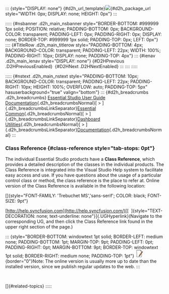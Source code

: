 ::: {style="DISPLAY: none"}
[](ms-xhelp:///?Id=d2h_url_template){#d2h_url_template}![](!package_url!){#d2h_package_url style="WIDTH: 0px; DISPLAY: none; HEIGHT: 0px"}
:::

::::: {#nsbanner .d2h_main_nsbanner style="BORDER-BOTTOM: #999999 1px solid; POSITION: relative; PADDING-BOTTOM: 0px; BACKGROUND-COLOR: transparent; PADDING-LEFT: 0px; PADDING-RIGHT: 0px; DISPLAY: none; BORDER-TOP: #999999 1px solid; PADDING-TOP: 0px; LEFT: 0px"}
:::: {#TitleRow .d2h_main_titlerow style="PADDING-BOTTOM: 4px; BACKGROUND-COLOR: transparent; PADDING-LEFT: 22px; WIDTH: 100%; PADDING-RIGHT: 10px; DISPLAY: none; PADDING-TOP: 4px"}
::: {#ienav .d2h_main_ienav style="DISPLAY: none"}
[](ms-xhelp:///?Id=9ab3c83c-c370-40c4-a552-6da1405cdf27){#D2HPrevious .D2HPreviousEnabled}  [](ms-xhelp:///?Id=3118b06f-9445-4131-bb0b-ad18f4d6f389){#D2HNext .D2HNextEnabled}
:::
::::
:::::

::::: {#nstext .d2h_main_nstext style="PADDING-BOTTOM: 10px; BACKGROUND-COLOR: transparent; PADDING-LEFT: 22px; PADDING-RIGHT: 10px; HEIGHT: 100%; OVERFLOW: auto; PADDING-TOP: 5px" hasuserbackground="true" valign="bottom"}
::: {#d2h_breadcrumbs .d2h_breadcrumbs}
[Essential Studio User Guide Documentation](ms-xhelp:///?Id=12457748-09e3-4d74-a240-8e049cedf030){.d2h_breadcrumbsNormal}[ \> ]{.d2h_breadcrumbsLinkSeparator}[Essential Common](ms-xhelp:///?Id=2bfe10b6-fac1-4f91-a173-04db314f10c3){.d2h_breadcrumbsNormal}[ \> ]{.d2h_breadcrumbsLinkSeparator}[Dashboard Utilities](ms-xhelp:///?Id=2f121e36-ec61-4721-87d7-ef6b9a6b8c4c){.d2h_breadcrumbsNormal}[ \> ]{.d2h_breadcrumbsLinkSeparator}[Documentation](ms-xhelp:///?Id=9ab3c83c-c370-40c4-a552-6da1405cdf27){.d2h_breadcrumbsNormal}
:::

### Class Reference {#class-reference style="tab-stops: 0pt"}

The individual Essential Studio products have a **Class Reference**, which provides a detailed description of the classes in the individual products. The Class Reference is integrated into the Visual Studio Help system to facilitate easy access and use. If you have questions about the usage of a particular control class or method, the class reference is the place to refer at. Online version of the Class Reference is available in the following location:

[]{style="FONT-FAMILY: 'Trebuchet MS','sans-serif'; COLOR: black; FONT-SIZE: 9pt"} 

[http://help.syncfusion.com](http://help.syncfusion.com/)[[  ]{style="TEXT-DECORATION: none; text-underline: none"}]{.UGHyperlink}(Navigate to the corresponding UG, and then click the Class Reference link found in the upper right section of the page.)

::: {style="BORDER-BOTTOM: windowtext 1pt solid; BORDER-LEFT: medium none; PADDING-BOTTOM: 1pt; MARGIN-TOP: 9pt; PADDING-LEFT: 0pt; PADDING-RIGHT: 0pt; MARGIN-BOTTOM: 9pt; BORDER-TOP: windowtext 1pt solid; BORDER-RIGHT: medium none; PADDING-TOP: 1pt"}
![](ImagesExt/image67_1.jpg){border="0"}Note: The online version is usually more up to date than the installed version, since we publish regular updates to the web.
:::

 

[]{#related-topics}
:::::
